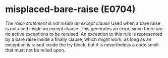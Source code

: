 # misplaced-bare-raise (E0704)
*The raise statement is not inside an except clause* Used when a bare
raise is not used inside an except clause. This generates an error,
since there are no active exceptions to be reraised. An exception to
this rule is represented by a bare raise inside a finally clause, which
might work, as long as an exception is raised inside the try block, but
it is nevertheless a code smell that must not be relied upon.

